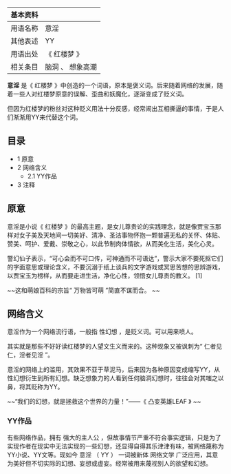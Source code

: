 |  **基本资料**  ||
|---|---|
|用语名称  |  意淫   |
|其他表述  |  YY   |
|用语出处  |  《  红楼梦  》   |
|相关条目  |  脑洞  、  想象高潮   |
  
**意淫** 是《  红楼梦  》中创造的一个词语，原本是褒义词。后来随着网络的发展，随着一些人对红楼梦原意的误解、歪曲和妖魔化，逐渐变成了贬义词。

但因为红楼梦的粉丝对这种贬义用法十分反感，经常闹出互相撕逼的事情，于是人们渐渐用YY来代替这个词。

##  目录

  * 1  原意 
  * 2  网络含义 
    * 2.1  YY作品 
  * 3  注释 

##  原意

意淫是小说《  红楼梦
》的最高主题，是女儿尊贵论的实践理念，就是像贾宝玉那样对女子美及天地间一切美好、清净、圣洁事物怀抱一颗普遍无私的关怀、体贴、赞美、呵护、爱戴、崇敬之心，以此节制肉体情欲，从而美化生活，美化心灵。

警幻仙子表示，“可心会而不可口传，可神通而不可语达”，警示大家不要死抠它们的字面意思或理论含义，不要沉溺于纸上谈兵的文字游戏或冥思苦想的思辨游戏，以贾宝玉为榜样，从而要走进生活，净化心性，领悟女儿尊贵的教义。
[1]

~~这和萌娘百科的宗旨“ 万物皆可萌  ”简直不谋而合。 ~~

##  网络含义

意淫作为一个网络流行语，一般指  性幻想  ，是贬义词。可以用来喷人。

其实就是那些不好好读红楼梦的人望文生义而来的。这种现象又被讽刺为“  仁者见仁，淫者见淫  ”。

意淫的网络上的滥用，其效果不亚于草泥马，后来因为各种原因变成缩写YY，从性幻想衍生到所有幻想。缺乏想象力的人看到任何脑洞幻想时，往往会对其嗤之以鼻，将其贬称为YY。

~~“我们的幻想，就是拯救这个世界的力量！”——《 凸变英雄LEAF  》 ~~

###  YY作品

有些网络作品，拥有  强大的主人公
，但故事情节严重不符合事实逻辑，只是为了实现作者在现实中无法实现的一些幻想，还显得自得其乐津津有味，被网络蔑称为YY小说、YY文等。现如今  意淫  （
YY  ）  一词被新体  网络文学  广泛应用，其意为美好但不切实际的幻想、妄想或虚妄。经常被用来蔑视别人的欲望和幻想。